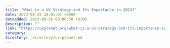 ```yaml
---
title: "What is a UX Strategy and Its Importance in 2023?"
date: 2023-08-25 18:01:01 +0000
dateadded: 2023-08-26 00:00:50 +0100
description: ""
link: "https://uxplanet.org/what-is-a-ux-strategy-and-its-importance-in-2023-de06bf296f8e?source=rss----819cc2aaeee0---4"
category:
directory: _directory/ux-planet.md
---
```

